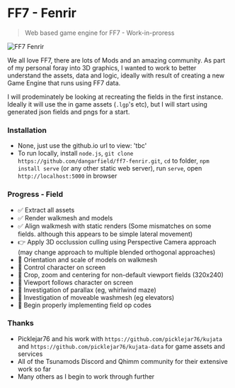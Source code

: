 # FF7 - Fenrir
> Web based game engine for FF7 - Work-in-proress

![FF7 Fenrir](https://i.ibb.co/brqhFdw/fenrir.png)

We all love FF7, there are lots of Mods and an amazing community. As part of my personal foray into 3D graphics, I wanted to work to better understand the assets, data and logic, ideally with result of creating a new Game Engine that runs using FF7 data.

I will prodeminately be looking at recreating the fields in the first instance. Ideally it will use the in game assets (`.lgp`'s etc), but I will start using generated json fields and pngs for a start.

### Installation
- None, just use the github.io url to view: 'tbc'
- To run locally, install `node.js`, `git clone https://github.com/dangarfield/ff7-fenrir.git`, `cd` to folder, `npm install serve` (or any other static web server), run `serve`, open `http://localhost:5000` in browser

### Progress - Field
- :white_check_mark: Extract all assets
- :white_check_mark: Render walkmesh and models
- :white_check_mark: Align walkmesh with static renders (Some mismatches on some fields. although this appears to be simple lateral movement)
- :point_right: Apply 3D occlussion culling using Perspective Camera approach (may change approach to multiple blended orthogonal approaches)
- :black_square_button: Orientation and scale of models on walkmesh
- :black_square_button: Control character on screen
- :black_square_button: Crop, zoom and centering for non-default viewport fields (320x240)
- :black_square_button: Viewport follows character on screen
- :black_square_button: Investigation of parallax (eg, whirlwind maze)
- :black_square_button: Investigation of moveable washmesh (eg elevators)
- :black_square_button: Begin properly implementing field op codes


### Thanks
- Picklejar76 and his work with `https://github.com/picklejar76/kujata` and `https://github.com/picklejar76/kujata-data` for game assets and services
- All of the Tsunamods Discord and Qhimm community for their extensive work so far
- Many others as I begin to work through further